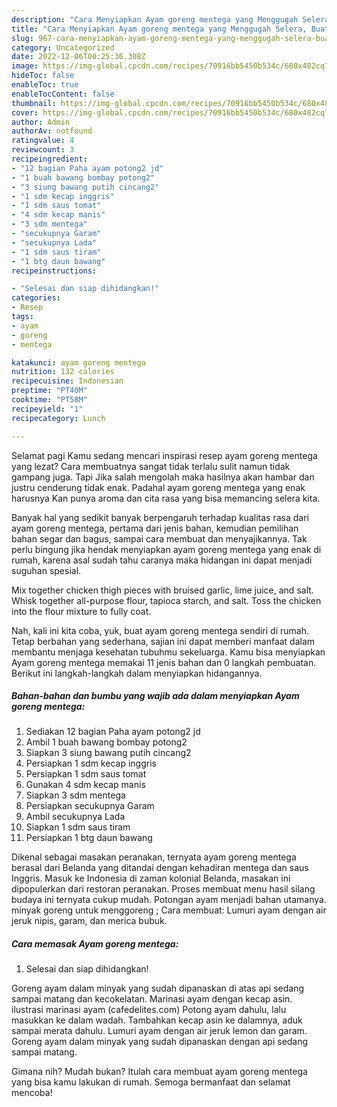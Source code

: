 ```yaml
---
description: "Cara Menyiapkan Ayam goreng mentega yang Menggugah Selera, Buat Buka Puasa Bikin Ngiler"
title: "Cara Menyiapkan Ayam goreng mentega yang Menggugah Selera, Buat Buka Puasa Bikin Ngiler"
slug: 967-cara-menyiapkan-ayam-goreng-mentega-yang-menggugah-selera-buat-buka-puasa-bikin-ngiler
category: Uncategorized
date: 2022-12-06T00:25:36.308Z
image: https://img-global.cpcdn.com/recipes/70916bb5450b534c/680x482cq70/ayam-goreng-mentega-foto-resep-utama.jpg
hideToc: false
enableToc: true
enableTocContent: false
thumbnail: https://img-global.cpcdn.com/recipes/70916bb5450b534c/680x482cq70/ayam-goreng-mentega-foto-resep-utama.jpg
cover: https://img-global.cpcdn.com/recipes/70916bb5450b534c/680x482cq70/ayam-goreng-mentega-foto-resep-utama.jpg
author: Admin
authorAv: notfound
ratingvalue: 4
reviewcount: 3
recipeingredient:
- "12 bagian Paha ayam potong2 jd"
- "1 buah bawang bombay potong2"
- "3 siung bawang putih cincang2"
- "1 sdm kecap inggris"
- "1 sdm saus tomat"
- "4 sdm kecap manis"
- "3 sdm mentega"
- "secukupnya Garam"
- "secukupnya Lada"
- "1 sdm saus tiram"
- "1 btg daun bawang"
recipeinstructions:

- "Selesai dan siap dihidangkan!"
categories:
- Resep
tags:
- ayam
- goreng
- mentega

katakunci: ayam goreng mentega 
nutrition: 132 calories
recipecuisine: Indonesian
preptime: "PT40M"
cooktime: "PT58M"
recipeyield: "1"
recipecategory: Lunch

---
```



Selamat pagi Kamu sedang mencari inspirasi resep ayam goreng mentega yang lezat? Cara membuatnya sangat tidak terlalu sulit namun tidak gampang juga. Tapi Jika salah mengolah maka hasilnya akan hambar dan justru cenderung tidak enak. Padahal ayam goreng mentega yang enak harusnya Kan punya aroma dan cita rasa yang bisa memancing selera kita.


Banyak hal yang sedikit banyak berpengaruh terhadap kualitas rasa dari ayam goreng mentega, pertama dari jenis bahan, kemudian pemilihan bahan segar dan bagus, sampai cara membuat dan menyajikannya. Tak perlu bingung jika hendak menyiapkan ayam goreng mentega yang enak di rumah, karena asal sudah tahu caranya maka hidangan ini dapat menjadi suguhan spesial.

Mix together chicken thigh pieces with bruised garlic, lime juice, and salt. Whisk together all-purpose flour, tapioca starch, and salt. Toss the chicken into the flour mixture to fully coat.


Nah, kali ini kita coba, yuk, buat ayam goreng mentega sendiri di rumah. Tetap berbahan yang sederhana, sajian ini dapat memberi manfaat dalam membantu menjaga kesehatan tubuhmu sekeluarga. Kamu bisa menyiapkan Ayam goreng mentega memakai 11 jenis bahan dan 0 langkah pembuatan. Berikut ini langkah-langkah dalam menyiapkan hidangannya.

<!--inarticleads1-->

##### Bahan-bahan dan bumbu yang wajib ada dalam menyiapkan Ayam goreng mentega:

1. Sediakan 12 bagian Paha ayam potong2 jd
1. Ambil 1 buah bawang bombay potong2
1. Siapkan 3 siung bawang putih cincang2
1. Persiapkan 1 sdm kecap inggris
1. Persiapkan 1 sdm saus tomat
1. Gunakan 4 sdm kecap manis
1. Siapkan 3 sdm mentega
1. Persiapkan secukupnya Garam
1. Ambil secukupnya Lada
1. Siapkan 1 sdm saus tiram
1. Persiapkan 1 btg daun bawang


Dikenal sebagai masakan peranakan, ternyata ayam goreng mentega berasal dari Belanda yang ditandai dengan kehadiran mentega dan saus Inggris. Masuk ke Indonesia di zaman kolonial Belanda, masakan ini dipopulerkan dari restoran peranakan. Proses membuat menu hasil silang budaya ini ternyata cukup mudah. Potongan ayam menjadi bahan utamanya. minyak goreng untuk menggoreng ; Cara membuat: Lumuri ayam dengan air jeruk nipis, garam, dan merica bubuk. 

<!--inarticleads2-->

##### Cara memasak Ayam goreng mentega:


1. Selesai dan siap dihidangkan!

Goreng ayam dalam minyak yang sudah dipanaskan di atas api sedang sampai matang dan kecokelatan. Marinasi ayam dengan kecap asin. ilustrasi marinasi ayam (cafedelites.com) Potong ayam dahulu, lalu masukkan ke dalam wadah. Tambahkan kecap asin ke dalamnya, aduk sampai merata dahulu. Lumuri ayam dengan air jeruk lemon dan garam. Goreng ayam dalam minyak yang sudah dipanaskan dengan api sedang sampai matang. 

Gimana nih? Mudah bukan? Itulah cara membuat ayam goreng mentega yang bisa kamu lakukan di rumah. Semoga bermanfaat dan selamat mencoba!
